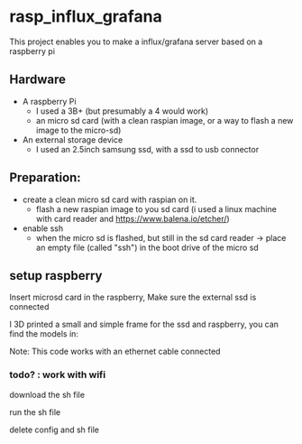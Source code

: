# rasp_influx_grafana
This project enables you to make a influx/grafana server based on a raspberry pi

## Hardware
- A raspberry Pi 
  * I used a 3B+ (but presumably a 4 would work)
  * an micro sd card (with a clean raspian image, or a way to flash a new image to the micro-sd)
- An external storage device
  * I used an 2.5inch samsung ssd, with a ssd to usb connector 

## Preparation:
- create a clean micro sd card with raspian on it.
  * flash a new raspian image to you sd card (i used a linux machine with card reader and https://www.balena.io/etcher/)
- enable ssh
  * when the micro sd is flashed, but still in the sd card reader -> place an empty file (called "ssh") in the boot drive of the micro sd

## setup raspberry
Insert microsd card in the raspberry, 
Make sure the external ssd is connected

I 3D printed a small and simple frame for the ssd and raspberry, you can find the models in:

Note: This code works with an ethernet cable connected
### todo? : work with wifi

download the sh file


run the sh file

delete config and sh file
